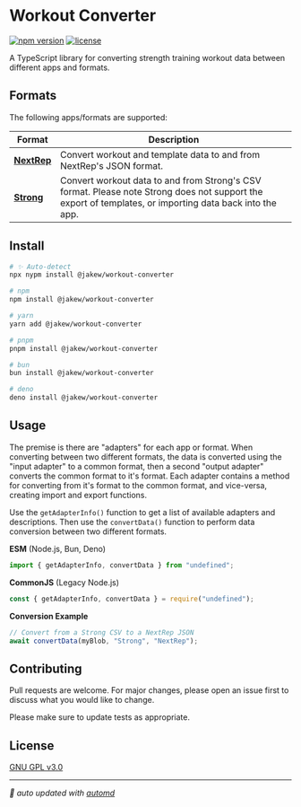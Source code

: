 # Workout Converter

<!-- automd:badges name="@jakew/workout-converter" github="jake-walker/workout-converter" license no-npmDownloads provider="badgen" -->

[![npm version](https://flat.badgen.net/npm/v/@jakew/workout-converter)](https://npmjs.com/package/@jakew/workout-converter)
[![license](https://flat.badgen.net/github/license/jake-walker/workout-converter)](https://github.com/jake-walker/workout-converter/blob/main/LICENSE)

<!-- /automd -->

A TypeScript library for converting strength training workout data between different apps and formats.

## Formats

The following apps/formats are supported:

<!-- automd:adapter-table -->

| Format | Description |
| --- | --- |
| **[NextRep](https://nextrep.app)** | Convert workout and template data to and from NextRep's JSON format. |
| **[Strong](https://strong.app)** | Convert workout data to and from Strong's CSV format. Please note Strong does not support the export of templates, or importing data back into the app. |

<!-- /automd -->

## Install

<!-- automd:pm-install name="@jakew/workout-converter" -->

```sh
# ✨ Auto-detect
npx nypm install @jakew/workout-converter

# npm
npm install @jakew/workout-converter

# yarn
yarn add @jakew/workout-converter

# pnpm
pnpm install @jakew/workout-converter

# bun
bun install @jakew/workout-converter

# deno
deno install @jakew/workout-converter
```

<!-- /automd -->

## Usage

The premise is there are "adapters" for each app or format. When converting between two different formats, the data is converted using the "input adapter" to a common format, then a second "output adapter" converts the common format to it's format. Each adapter contains a method for converting from it's format to the common format, and vice-versa, creating import and export functions.

Use the `getAdapterInfo()` function to get a list of available adapters and descriptions. Then use the `convertData()` function to perform data conversion between two different formats.

<!-- automd:jsimport imports="getAdapterInfo,convertData" cjs -->

**ESM** (Node.js, Bun, Deno)

```js
import { getAdapterInfo, convertData } from "undefined";
```

**CommonJS** (Legacy Node.js)

```js
const { getAdapterInfo, convertData } = require("undefined");
```

<!-- /automd -->

**Conversion Example**

```js
// Convert from a Strong CSV to a NextRep JSON
await convertData(myBlob, "Strong", "NextRep");
```

## Contributing

Pull requests are welcome. For major changes, please open an issue first to discuss what you would like to change.

Please make sure to update tests as appropriate.

## License

[GNU GPL v3.0](https://choosealicense.com/licenses/gpl-3.0/)

<!-- automd:with-automd -->

---

_🤖 auto updated with [automd](https://automd.unjs.io)_

<!-- /automd -->

